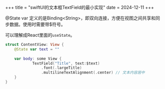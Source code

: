 +++
title = "swiftUI的文本框TextField的最小实现"
date = 2024-12-11
+++

@State var 定义的是Binding\<String>，即双向连接，方便在视图之间共享和同步数据。使用时需要带$符号。

可以理解成React里面的`useState`。

```swift
struct ContentView: View {
    @State var text = ""
    
    var body: some View {
            TextField("Title", text:$text)
                .font(.largeTitle)
                .multilineTextAlignment(.center) // 文本内容居中
    }
}
```
